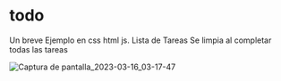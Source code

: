 # todo
Un breve Ejemplo en css html js. Lista de Tareas Se limpia al completar todas las tareas

![Captura de pantalla_2023-03-16_03-17-47](https://user-images.githubusercontent.com/55065774/225804482-d5dfedd4-9d8c-420d-964d-b169d5318458.jpg)
